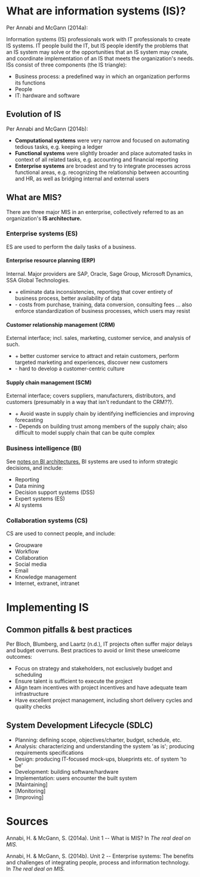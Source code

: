 

# What are information systems (IS)?

Per Annabi and McGann (2014a):

Information systems (IS) professionals work with IT professionals to create IS systems. IT people build the IT, but IS people identify the problems that an IS system may solve or the opportunities that an IS system may create, and coordinate implementation of an IS that meets the organization's needs. ISs consist of three components (the IS triangle):

- Business process: a predefined way in which an organization performs its functions
- People
- IT: hardware and software
    
## Evolution of IS
    
Per Annabi and McGann (2014b):

- **Computational systems** were very narrow and focused on automating tedious tasks, e.g. keeping a ledger
- **Functional systems** were slightly broader and place automated tasks in context of all related tasks, e.g. accounting and financial reporting
- **Enterprise systems** are broadest and try to integrate processes across functional areas, e.g. recognizing the relationship between accounting and HR, as well as bridging internal and external users

## What are MIS?
    
There are three major MIS in an enterprise, collectively referred to as an organization's **IS architecture.**

### Enterprise systems (ES)

ES are used to perform the daily tasks of a business.

#### Enterprise resource planning (ERP) 

Internal. Major providers are SAP, Oracle, Sage Group, Microsoft Dynamics, SSA Global Technologies.

- \+ eliminate data inconsistencies, reporting that cover entirety of business process, better availability of data
- \- costs from purchase, training, data conversion, consulting fees ... also enforce standardization of business processes, which users may resist

#### Customer relationship management (CRM)

External interface; incl. sales, marketing, customer service, and analysis of such.

- \+ better customer service to attract and retain customers, perform targeted marketing and experiences, discover new customers
- \- hard to develop a customer-centric culture

#### Supply chain management (SCM)

External interface; covers suppliers, manufacturers, distributors, and customers (presumably in a way that isn't redundant to the CRM??).

- \+ Avoid waste in supply chain by identifying inefficiencies and improving forecasting
- \- Depends on building trust among members of the supply chain; also difficult to model supply chain that can be quite complex 

### Business intelligence (BI)

See [notes on BI architectures.](BI-architectures.html) BI systems are used to inform strategic decisions, and include:

- Reporting
- Data mining
- Decision support systems (DSS)
- Expert systems (ES)
- AI systems

### Collaboration systems (CS)

CS are used to connect people, and include:

- Groupware
- Workflow
- Collaboration
- Social media
- Email
- Knowledge management
- Internet, extranet, intranet

        
        
        
# Implementing IS 

## Common pitfalls & best practices

Per Bloch, Blumberg, and Laartz (n.d.), IT projects often suffer major delays and budget overruns. Best practices to avoid or limit these unwelcome outcomes:

- Focus on strategy and stakeholders, not exclusively budget and scheduling
- Ensure talent is sufficient to execute the project
- Align team incentives with project incentives and have adequate team infrastructure
- Have excellent project management, including short delivery cycles and quality checks

## System Development Lifecycle (SDLC)
  
- Planning: defining scope, objectives/charter, budget, schedule, etc.
- Analysis: characterizing and understanding the system 'as is'; producing requirements specifications
- Design: producing IT-focused mock-ups, blueprints etc. of system 'to be'
- Development: building software/hardware
- Implementation: users encounter the built system
- [Maintaining]
- [Monitoring]
- [Improving]


    

    
    
# Sources

Annabi, H. & McGann, S. (2014a). Unit 1 -- What is MIS? In _The real deal on MIS._

Annabi, H. & McGann, S. (2014b). Unit 2 -- Enterprise systems: The benefits and challenges of integrating people, process and information technology. In _The real deal on MIS._

